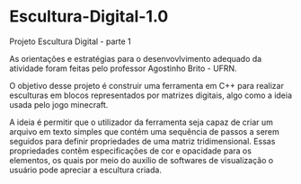 # Escultura-Digital-1.0
Projeto Escultura Digital - parte 1

As orientações e estratégias para o desenvovlvimento adequado da atividade foram feitas pelo professor Agostinho Brito - UFRN.

O objetivo desse projeto é construir uma ferramenta em C++ para realizar esculturas em blocos representados por matrizes digitais, algo como a ideia usada pelo jogo minecraft.

A ideia é permitir que o utilizador da ferramenta seja capaz de criar um arquivo em texto simples que contém uma sequência de passos a serem seguidos para definir propriedades de uma matriz tridimensional. Essas propriedades contêm especificações de cor e opacidade para os elementos, os quais por meio do auxílio de softwares de visualização o usuário pode apreciar a escultura criada.
